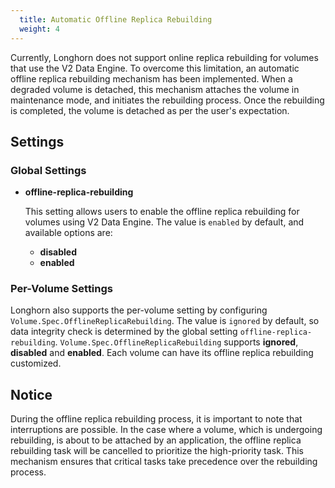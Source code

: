 ```yaml
---
  title: Automatic Offline Replica Rebuilding
  weight: 4
---
```


Currently, Longhorn does not support online replica rebuilding for volumes that use the V2 Data Engine. To overcome this limitation, an automatic offline replica rebuilding mechanism has been implemented. When a degraded volume is detached, this mechanism attaches the volume in maintenance mode, and initiates the rebuilding process. Once the rebuilding is completed, the volume is detached as per the user's expectation.

## Settings

### Global Settings

- **offline-replica-rebuilding** <br>

    This setting allows users to enable the offline replica rebuilding for volumes using V2 Data Engine. The value is `enabled` by default, and available options are:

    - **disabled**
    - **enabled**

### Per-Volume Settings

Longhorn also supports the per-volume setting by configuring `Volume.Spec.OfflineReplicaRebuilding`. The value is `ignored` by default, so data integrity check is determined by the global setting `offline-replica-rebuilding`. `Volume.Spec.OfflineReplicaRebuilding` supports **ignored**, **disabled** and **enabled**. Each volume can have its offline replica rebuilding customized.

## Notice

During the offline replica rebuilding process, it is important to note that interruptions are possible. In the case where a volume, which is undergoing rebuilding, is about to be attached by an application, the offline replica rebuilding task will be cancelled to prioritize the high-priority task. This mechanism ensures that critical tasks take precedence over the rebuilding process.


